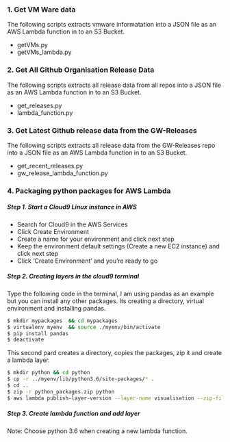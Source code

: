 ### 1. Get VM Ware data
The following scripts extracts vmware informatation into a JSON file as an AWS Lambda function in to an S3 Bucket.

- getVMs.py
- getVMs_lambda.py

### 2. Get All Github Organisation Release Data
The following scripts extracts all release data from all repos into a JSON file as an AWS Lambda function in to an S3 Bucket.

- get_releases.py
- lambda_function.py

### 3. Get Latest Github release data from the GW-Releases 
The following scripts extracts all release data from the GW-Releases repo into a JSON file as an AWS Lambda function in to an S3 Bucket.

- get_recent_releases.py
- gw_release_lambda_function.py

### 4. Packaging python packages for AWS Lambda 
##### Step 1. Start a Cloud9 Linux instance in AWS
- Search for Cloud9 in the AWS Services
- Click Create Environment
- Create a name for your environment and click next step
- Keep the environment default settings (Create a new EC2 instance) and click next step
- Click ‘Create Environment’ and you’re ready to go

##### Step 2. Creating layers in the cloud9 terminal

Type the following code in the terminal, I am using pandas as an example but you can install any other packages. Its creating a directory, virtual environment and installing pandas.

```sh
$ mkdir mypackages  && cd mypackages
$ virtualenv myenv  && source ./myenv/bin/activate
$ pip install pandas
$ deactivate
```
This second pard creates a directory, copies the packages, zip it and create a lambda layer.

```sh
$ mkdir python && cd python
$ cp -r ../myenv/lib/python3.6/site-packages/* .
$ cd ..
$ zip -r python_packages.zip python
$ aws lambda publish-layer-version --layer-name visualisation --zip-file fileb://python_packages.zip --compatible-runtimes python3.6
```

##### Step 3. Create lambda function and add layer
Note: Choose python 3.6 when creating a new lambda function.
